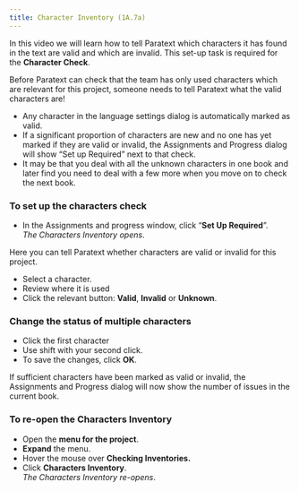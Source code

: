```yaml
---
title: Character Inventory (1A.7a)
---
```

In this video we will learn how to tell Paratext which characters it has found in the text are valid and which are invalid. This set-up task is required for the **Character Check**.

Before Paratext can check that the team has only used characters which are relevant for this project, someone needs to tell Paratext what the valid characters are!

-   Any character in the language settings dialog is automatically marked as valid.
-   If a significant proportion of characters are new and no one has yet marked if they are valid or invalid, the Assignments and Progress dialog will show “Set up Required” next to that check.
-   It may be that you deal with all the unknown characters in one book and later find you need to deal with a few more when you move on to check the next book.

### To set up the characters check

-   In the Assignments and progress window, click “**Set Up Required**”.  
    *The Characters Inventory opens*.

Here you can tell Paratext whether characters are valid or invalid for this project.

-   Select a character.
-   Review where it is used
-   Click the relevant button: **Valid**, **Invalid** or **Unknown**.

### Change the status of multiple characters

-   Click the first character
-   Use shift with your second click.
-   To save the changes, click **OK**.

If sufficient characters have been marked as valid or invalid, the Assignments and Progress dialog will now show the number of issues in the current book.

### To re-open the Characters Inventory

-   Open the **menu for the project**.
-   **Expand** the menu.
-   Hover the mouse over **Checking Inventories.**
-   Click **Characters Inventory**.  
    *The Characters Inventory re-opens*.

